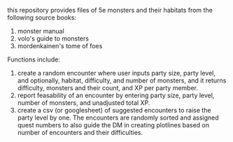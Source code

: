this repository provides files of 5e monsters and their habitats from the following source books:
1) monster manual
2) volo's guide to monsters
3) mordenkainen's tome of foes

Functions include: 
1) create a random encounter where user inputs party size, party level, and optionally, habitat, difficulty, and number of monsters, and it returns difficulty, monsters and their count, and XP per party member.
2) report feasability of an encounter by entering party size, party level, number of monsters, and unadjusted total XP.
3) create a csv (or googlesheet) of suggested encounters to raise the party level by one. The encounters are randomly sorted and assigned quest numbers to also guide the DM in creating plotlines based on number of encounters and their difficulties.
